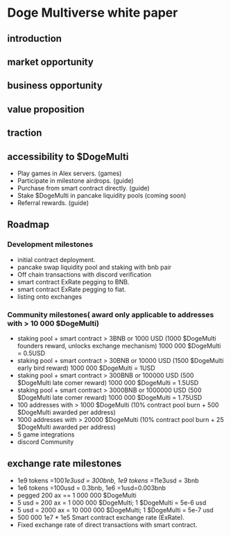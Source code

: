 # Doge Multiverse white paper 

## introduction 

## market opportunity
 
## business opportunity

## value proposition 

## traction 

## accessibility to $DogeMulti

- Play games in Alex servers. (games)
- Participate in milestone airdrops. (guide)
- Purchase from smart contract directly. (guide) 
- Stake  $DogeMulti in pancake liquidity pools (coming soon) 
- Referral rewards. (guide)

## Roadmap

### Development milestones
- initial contract deployment. 
- pancake swap liquidity pool and staking with bnb pair
- Off chain transactions with discord verification
- smart contract ExRate pegging to BNB. 
- smart contract ExRate pegging to fiat. 
- listing onto exchanges

### Community milestones( award only applicable to addresses with > 10 000 $DogeMulti) 

- staking pool + smart contract > 3BNB or 1000   USD
(1000 $DogeMulti founders reward, unlocks exchange mechanism) 
1000 000 $DogeMulti = 0.5USD
- staking pool + smart contract > 30BNB or 10000  USD
(1500 $DogeMulti early bird reward)
1000 000 $DogeMulti = 1USD
- staking pool + smart contract > 300BNB or 100000 USD
(500  $DogeMulti late comer reward)
1000 000 $DogeMulti = 1.5USD
- staking pool + smart contract > 3000BNB or 1000000 USD
(500  $DogeMulti late comer reward)
1000 000 $DogeMulti = 1.75USD
- 100 addresses with > 1000 $DogeMulti
(10% contract pool burn + 500 $DogeMulti awarded per address) 
- 1000 addresses with > 20000 $DogeMulti 
(10% contract pool burn + 25 $DogeMulti awarded per address) 
- 5 game integrations 
- discord Community 

## exchange rate milestones 

- 1e9 tokens =100*1e3usd = 300bnb, 1e9 tokens =1*1e3usd = 3bnb
- 1e6 tokens =100usd     = 0.3bnb, 1e6 =1usd=0.003bnb
- pegged 200 ax == 1 000 000 $DogeMulti
- 5 usd = 200 ax   =   1 000 000 $DogeMulti; 1 $DogeMulti = 5e-6 usd
- 5 usd = 2000 ax  =  10 000 000 $DogeMulti; 1 $DogeMulti = 5e-7 usd
- 500 000       1e7 * 1e5
Smart contract exchange rate (ExRate).
- Fixed exchange rate of direct transactions with smart contract.



